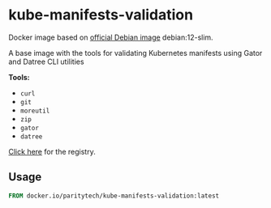 # kube-manifests-validation

Docker image based on [official Debian image](https://hub.docker.com/_/debian) debian:12-slim.

A base image with the tools for validating Kubernetes manifests using Gator and Datree CLI utilities

**Tools:**

- `curl`
- `git`
- `moreutil`
- `zip`
- `gator`
- `datree`

[Click here](https://hub.docker.com/repository/docker/paritytech/kube-manifests-validation) for the registry.

## Usage

```Dockerfile
FROM docker.io/paritytech/kube-manifests-validation:latest
```
